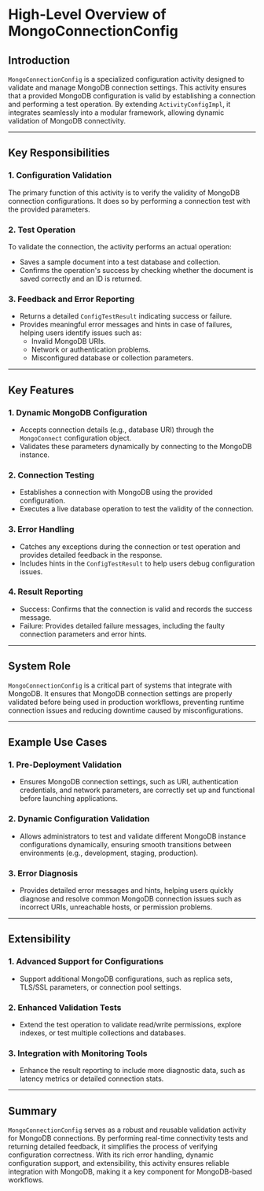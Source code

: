 # High-Level Overview of MongoConnectionConfig

## Introduction
`MongoConnectionConfig` is a specialized configuration activity designed to validate and manage MongoDB connection settings. This activity ensures that a provided MongoDB configuration is valid by establishing a connection and performing a test operation. By extending `ActivityConfigImpl`, it integrates seamlessly into a modular framework, allowing dynamic validation of MongoDB connectivity.

---

## Key Responsibilities

### 1. **Configuration Validation**
The primary function of this activity is to verify the validity of MongoDB connection configurations. It does so by performing a connection test with the provided parameters.

### 2. **Test Operation**
To validate the connection, the activity performs an actual operation:
- Saves a sample document into a test database and collection.
- Confirms the operation's success by checking whether the document is saved correctly and an ID is returned.

### 3. **Feedback and Error Reporting**
- Returns a detailed `ConfigTestResult` indicating success or failure.
- Provides meaningful error messages and hints in case of failures, helping users identify issues such as:
  - Invalid MongoDB URIs.
  - Network or authentication problems.
  - Misconfigured database or collection parameters.

---

## Key Features

### 1. **Dynamic MongoDB Configuration**
- Accepts connection details (e.g., database URI) through the `MongoConnect` configuration object.
- Validates these parameters dynamically by connecting to the MongoDB instance.

### 2. **Connection Testing**
- Establishes a connection with MongoDB using the provided configuration.
- Executes a live database operation to test the validity of the connection.

### 3. **Error Handling**
- Catches any exceptions during the connection or test operation and provides detailed feedback in the response.
- Includes hints in the `ConfigTestResult` to help users debug configuration issues.

### 4. **Result Reporting**
- Success: Confirms that the connection is valid and records the success message.
- Failure: Provides detailed failure messages, including the faulty connection parameters and error hints.

---

## System Role
`MongoConnectionConfig` is a critical part of systems that integrate with MongoDB. It ensures that MongoDB connection settings are properly validated before being used in production workflows, preventing runtime connection issues and reducing downtime caused by misconfigurations.

---

## Example Use Cases

### 1. **Pre-Deployment Validation**
- Ensures MongoDB connection settings, such as URI, authentication credentials, and network parameters, are correctly set up and functional before launching applications.

### 2. **Dynamic Configuration Validation**
- Allows administrators to test and validate different MongoDB instance configurations dynamically, ensuring smooth transitions between environments (e.g., development, staging, production).

### 3. **Error Diagnosis**
- Provides detailed error messages and hints, helping users quickly diagnose and resolve common MongoDB connection issues such as incorrect URIs, unreachable hosts, or permission problems.

---

## Extensibility

### 1. **Advanced Support for Configurations**
- Support additional MongoDB configurations, such as replica sets, TLS/SSL parameters, or connection pool settings.

### 2. **Enhanced Validation Tests**
- Extend the test operation to validate read/write permissions, explore indexes, or test multiple collections and databases.

### 3. **Integration with Monitoring Tools**
- Enhance the result reporting to include more diagnostic data, such as latency metrics or detailed connection stats.

---

## Summary
`MongoConnectionConfig` serves as a robust and reusable validation activity for MongoDB connections. By performing real-time connectivity tests and returning detailed feedback, it simplifies the process of verifying configuration correctness. With its rich error handling, dynamic configuration support, and extensibility, this activity ensures reliable integration with MongoDB, making it a key component for MongoDB-based workflows.
